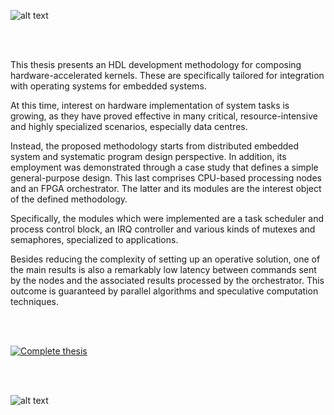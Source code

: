 
![alt text](https://github.com/ermannomillo/Phylog_OS_2_DHX/blob/main/images/logo_phylog_OS_IIDHX.jpg?raw=true)

<br/>
<br/>

This thesis presents an HDL development methodology for composing hardware-accelerated kernels. These are specifically tailored for integration with operating systems for embedded systems.

At this time, interest on hardware implementation of system tasks is growing, as they have proved effective in many critical, resource-intensive and highly specialized scenarios, especially data centres.

Instead, the proposed methodology starts from distributed embedded system and systematic program design perspective. In addition, its employment was demonstrated through a case study that defines a simple general-purpose design.
This last comprises CPU-based processing nodes and an FPGA orchestrator. The latter and its modules are the interest object of the defined methodology.

Specifically, the modules which were implemented are a task scheduler and process control block, an IRQ controller and various kinds of mutexes and semaphores, specialized to applications.

Besides reducing the complexity of setting up an operative solution, one of the main results is also a remarkably low latency between commands sent by the nodes and the associated results processed by the orchestrator. This outcome is guaranteed by parallel algorithms and speculative computation techniques.

<br/>
<br/>

[![Complete thesis](https://img.shields.io/badge/Complete%20thesis%20%20-%20View%20in%20Google%20Drive-blue)](https://drive.google.com/file/d/1bY7tkP6s6qk5ee2cuwGg_NDy2IiQpG1j/view)

<br/>
<br/>


![alt text](https://github.com/ermannomillo/Phylog_OS_2_DHX/blob/main/images/operating_system.jpg?raw=true)
